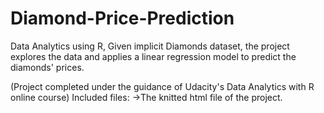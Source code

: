 # Diamond-Price-Prediction
Data Analytics using R, 
Given implicit Diamonds dataset, the project explores the data and applies a linear regression model to predict the diamonds' prices.

(Project completed under the guidance of Udacity's Data Analytics with R online course)
 Included files:
 ->The knitted html file of the project.
